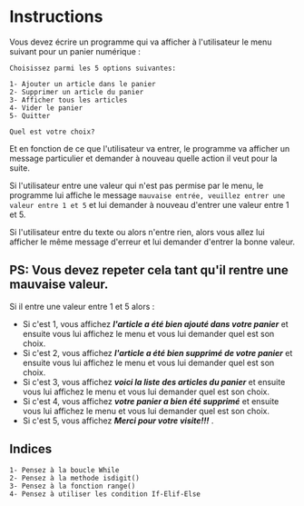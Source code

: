 # Instructions  

Vous devez écrire un programme qui va afficher à l'utilisateur le menu suivant pour un panier numérique : 

```
Choisissez parmi les 5 options suivantes: 

1- Ajouter un article dans le panier
2- Supprimer un article du panier
3- Afficher tous les articles 
4- Vider le panier
5- Quitter

Quel est votre choix?
```

Et en fonction de ce que l'utilisateur va entrer, le programme va afficher un message particulier et demander à nouveau quelle action il veut pour la suite. 

Si l'utilisateur entre une valeur qui n'est pas permise par le menu, le programme lui affiche le message ```mauvaise entrée, veuillez entrer une valeur entre 1 et 5```   et lui demander à nouveau d'entrer une valeur entre 1 et 5. 

Si l'utilisateur entre du texte ou alors n'entre rien, alors vous allez lui afficher le même message d'erreur et lui demander d'entrer la bonne valeur. 

## PS: Vous devez repeter cela tant qu'il rentre une mauvaise valeur. 

Si il entre une valeur entre 1 et 5 alors : 

- Si c'est 1, vous affichez _**l'article a été bien ajouté dans votre panier**_  et ensuite vous lui affichez le menu et vous lui demander quel est son choix.
- Si c'est 2, vous affichez _**l'article a été bien supprimé de votre panier**_  et ensuite vous lui affichez le menu et vous lui demander quel est son choix.
- Si c'est 3, vous affichez _**voici la liste des articles du panier**_  et ensuite vous lui affichez le menu et vous lui demander quel est son choix.
- Si c'est 4, vous affichez _**votre panier a bien été supprimé**_  et ensuite vous lui affichez le menu et vous lui demander quel est son choix.
- Si c'est 5, vous affichez _**Merci pour votre visite!!!**_ .



## Indices 
``` 
1- Pensez à la boucle While 
2- Pensez à la methode isdigit()
3- Pensez à la fonction range()
4- Pensez à utiliser les condition If-Elif-Else 
```

